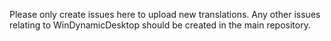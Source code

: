 Please only create issues here to upload new translations. Any other issues relating to WinDynamicDesktop should be created in the main repository.
